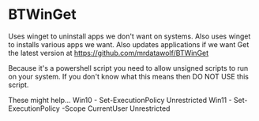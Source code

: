 # BTWinGet
Uses winget to uninstall apps we don't want on systems.
Also uses winget to installs various apps we want.
Also updates applications if we want
Get the latest version at https://github.com/mrdatawolf/BTWinGet

Because it's a powershell script you need to allow unsigned scripts to run on your system.  If you don't know what this means then DO NOT USE this script.

These might help...
Win10 - Set-ExecutionPolicy Unrestricted
Win11 - Set-ExecutionPolicy -Scope CurrentUser Unrestricted
